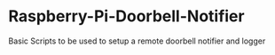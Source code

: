 # Raspberry-Pi-Doorbell-Notifier
Basic Scripts to be used to setup a remote doorbell notifier and logger
